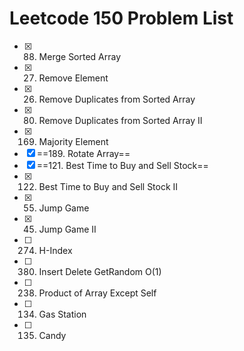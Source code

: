 # Leetcode 150 Problem List

- [x] 88. Merge Sorted Array
- [x] 27. Remove Element
- [x] 26. Remove Duplicates from Sorted Array
- [x] 80. Remove Duplicates from Sorted Array II
- [x] 169. Majority Element
- [x] ==189. Rotate Array==
- [x] ==121. Best Time to Buy and Sell Stock==
- [x] 122. Best Time to Buy and Sell Stock II
- [x] 55. Jump Game
- [x] 45. Jump Game II
- [ ] 274. H-Index
- [ ] 380. Insert Delete GetRandom O(1)
- [ ] 238. Product of Array Except Self
- [ ] 134. Gas Station
- [ ] 135. Candy